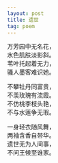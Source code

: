 ```yaml
---
layout: post
title: 遗世
tag: poem
---
```


万芳园中无名花，<br />
水色肌肤淡影斜。<br />
苇叶托起着无力，<br />
骚人墨客难识她。

不攀牡丹同富贵，<br />
不羡玫瑰有流霞。<br />
不仿桃李枝头艳，<br />
不与水莲争无瑕。

一身轻衣随风舞，<br />
两袖含香自带华。<br />
遗世无为人间事，<br />
不问王候至谁家。
